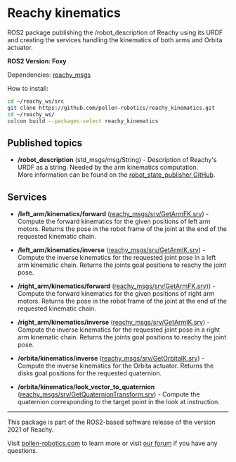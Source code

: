 # Reachy kinematics

ROS2 package publishing the /robot_description of Reachy using its URDF and creating the services handling the kinematics of both arms and Orbita actuator.


**ROS2 Version: Foxy**

Dependencies: [reachy_msgs](https://github.com/pollen-robotics/reachy_msgs)

How to install:

```bash
cd ~/reachy_ws/src
git clone https://github.com/pollen-robotics/reachy_kinematics.git
cd ~/reachy_ws/
colcon build --packages-select reachy_kinematics
```


## Published topics

* **/robot_description**  (std_msgs/msg/String) - Description of Reachy's URDF as a string. Needed by the arm kinematics computation. </br> More information can be found on the [robot_state_publisher GitHub](https://github.com/ros/robot_state_publisher/tree/foxy).


## Services

* **/left_arm/kinematics/forward** ([reachy_msgs/srv/GetArmFK.srv](https://github.com/pollen-robotics/reachy_msgs/blob/master/srv/GetArmFK.srv)) - Compute the forward kinematics for the given positions of left arm motors. Returns the pose in the robot frame of the joint at the end of the requested kinematic chain.

* **/left_arm/kinematics/inverse** ([reachy_msgs/srv/GetArmIK.srv](https://github.com/pollen-robotics/reachy_msgs/blob/master/srv/GetArmIK.srv)) - Compute the inverse kinematics for the requested joint pose in a left arm kinematic chain. Returns the joints goal positions to reachy the joint pose.

* **/right_arm/kinematics/forward** ([reachy_msgs/srv/GetArmFK.srv)](https://github.com/pollen-robotics/reachy_msgs/blob/master/srv/GetArmFK.srv)) - Compute the forward kinematics for the given positions of right arm motors. Returns the pose in the robot frame of the joint at the end of the requested kinematic chain.

* **/right_arm/kinematics/inverse** ([reachy_msgs/srv/GetArmIK.srv](https://github.com/pollen-robotics/reachy_msgs/blob/master/srv/GetArmIK.srv)) - Compute the inverse kinematics for the requested joint pose in a right arm kinematic chain. Returns the joints goal positions to reachy the joint pose.

* **/orbita/kinematics/inverse** ([reachy_msgs/srv/GetOrbitaIK.srv](https://github.com/pollen-robotics/reachy_msgs/blob/master/srv/GetOrbitaIK.srv)) - Compute the inverse kinematics for the Orbita actuator. Returns the disks goal positions for the requested quaternion.

* **/orbita/kinematics/look_vector_to_quaternion** ([reachy_msgs/srv/GetQuaternionTransform.srv](https://github.com/pollen-robotics/reachy_msgs/blob/master/srv/GetQuaternionTransform.srv)) - Compute the quaternion corresponding to the target point in the look at instruction. 

---
This package is part of the ROS2-based software release of the version 2021 of Reachy.


Visit [pollen-robotics.com](https://pollen-robotics.com) to learn more or visit [our forum](https://forum.pollen-robotics.com) if you have any questions.
